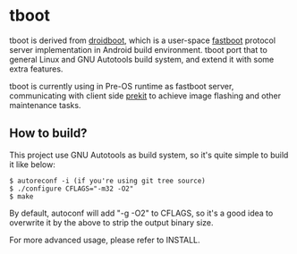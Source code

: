 tboot
=====

tboot is derived from [droidboot][1], which is a user-space [fastboot][2]
protocol server implementation in Android build environment. tboot port that
to general Linux and GNU Autotools build system, and extend it with some extra
features.

tboot is currently using in Pre-OS runtime as fastboot server, communicating
with client side [prekit][3] to achieve image flashing and other maintenance
tasks.


How to build?
-------------

This project use GNU Autotools as build system, so it's quite simple to build
it like below:

    $ autoreconf -i (if you're using git tree source)
    $ ./configure CFLAGS="-m32 -O2"
    $ make

By default, autoconf will add "-g -O2" to CFLAGS, so it's a good idea to
overwrite it by the above to strip the output binary size.

For more advanced usage, please refer to INSTALL.


[1]: https://android-review.01.org/#/admin/projects/platform/bootable/droidboot
[2]: https://android.googlesource.com/platform/system/core/+/master/fastboot/
[3]: https://github.com/kangkai/prekit
